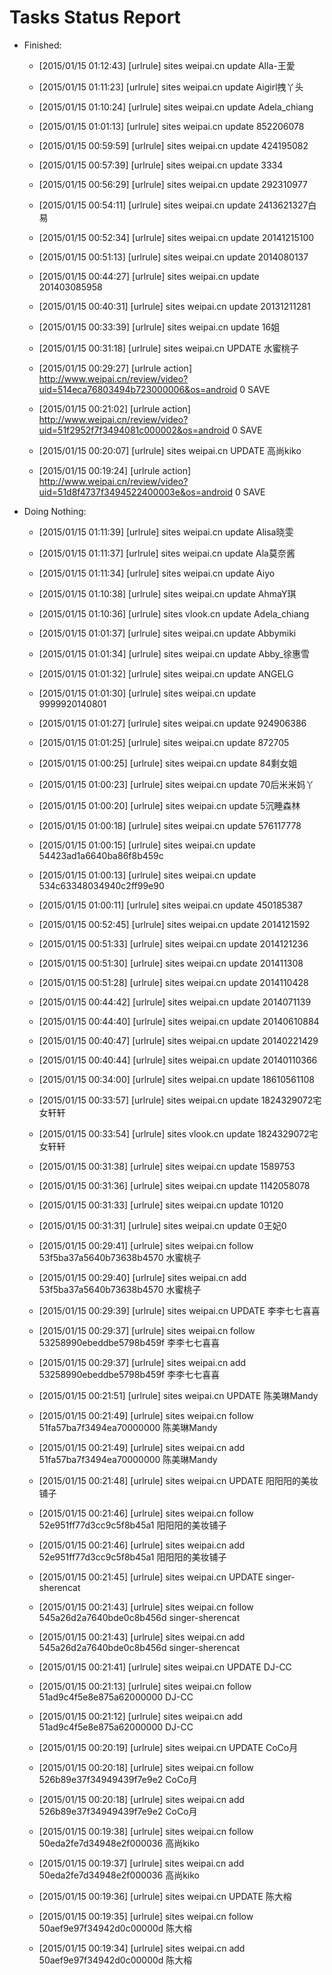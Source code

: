 Tasks Status Report
============

* Finished:
    * [2015/01/15 01:12:43] [urlrule] sites weipai.cn update Alla-王愛
    * [2015/01/15 01:11:23] [urlrule] sites weipai.cn update Aigirl拽丫头
    * [2015/01/15 01:10:24] [urlrule] sites weipai.cn update Adela_chiang
    * [2015/01/15 01:01:13] [urlrule] sites weipai.cn update 852206078
    * [2015/01/15 00:59:59] [urlrule] sites weipai.cn update 424195082
    * [2015/01/15 00:57:39] [urlrule] sites weipai.cn update 3334
    * [2015/01/15 00:56:29] [urlrule] sites weipai.cn update 292310977
    * [2015/01/15 00:54:11] [urlrule] sites weipai.cn update 2413621327白易
    * [2015/01/15 00:52:34] [urlrule] sites weipai.cn update 20141215100
    * [2015/01/15 00:51:13] [urlrule] sites weipai.cn update 2014080137
    * [2015/01/15 00:44:27] [urlrule] sites weipai.cn update 201403085958
    * [2015/01/15 00:40:31] [urlrule] sites weipai.cn update 20131211281
    * [2015/01/15 00:33:39] [urlrule] sites weipai.cn update 16姐
    * [2015/01/15 00:31:18] [urlrule] sites weipai.cn UPDATE 水蜜桃子

    * [2015/01/15 00:29:27] [urlrule action] http://www.weipai.cn/review/video?uid=514eca76803494b723000006&os=android 0 SAVE
    * [2015/01/15 00:21:02] [urlrule action] http://www.weipai.cn/review/video?uid=51f2952f7f3494081c000002&os=android 0 SAVE
    * [2015/01/15 00:20:07] [urlrule] sites weipai.cn UPDATE 高尚kiko

    * [2015/01/15 00:19:24] [urlrule action] http://www.weipai.cn/review/video?uid=51d8f4737f3494522400003e&os=android 0 SAVE
* Doing Nothing:
    * [2015/01/15 01:11:39] [urlrule] sites weipai.cn update Alisa晓雯
    * [2015/01/15 01:11:37] [urlrule] sites weipai.cn update Ala莫奈酱
    * [2015/01/15 01:11:34] [urlrule] sites weipai.cn update Aiyo
    * [2015/01/15 01:10:38] [urlrule] sites weipai.cn update AhmaY琪
    * [2015/01/15 01:10:36] [urlrule] sites vlook.cn update Adela_chiang
    * [2015/01/15 01:01:37] [urlrule] sites weipai.cn update Abbymiki
    * [2015/01/15 01:01:34] [urlrule] sites weipai.cn update Abby_徐惠雪
    * [2015/01/15 01:01:32] [urlrule] sites weipai.cn update ANGELG
    * [2015/01/15 01:01:30] [urlrule] sites weipai.cn update 9999920140801
    * [2015/01/15 01:01:27] [urlrule] sites weipai.cn update 924906386
    * [2015/01/15 01:01:25] [urlrule] sites weipai.cn update 872705
    * [2015/01/15 01:00:25] [urlrule] sites weipai.cn update 84剩女姐
    * [2015/01/15 01:00:23] [urlrule] sites weipai.cn update 70后米米妈丫
    * [2015/01/15 01:00:20] [urlrule] sites weipai.cn update 5沉睡森林
    * [2015/01/15 01:00:18] [urlrule] sites weipai.cn update 576117778
    * [2015/01/15 01:00:15] [urlrule] sites weipai.cn update 54423ad1a6640ba86f8b459c
    * [2015/01/15 01:00:13] [urlrule] sites weipai.cn update 534c63348034940c2ff99e90
    * [2015/01/15 01:00:11] [urlrule] sites weipai.cn update 450185387
    * [2015/01/15 00:52:45] [urlrule] sites weipai.cn update 2014121592
    * [2015/01/15 00:51:33] [urlrule] sites weipai.cn update 2014121236
    * [2015/01/15 00:51:30] [urlrule] sites weipai.cn update 201411308
    * [2015/01/15 00:51:28] [urlrule] sites weipai.cn update 2014110428
    * [2015/01/15 00:44:42] [urlrule] sites weipai.cn update 2014071139
    * [2015/01/15 00:44:40] [urlrule] sites weipai.cn update 20140610884
    * [2015/01/15 00:40:47] [urlrule] sites weipai.cn update 20140221429
    * [2015/01/15 00:40:44] [urlrule] sites weipai.cn update 20140110366
    * [2015/01/15 00:34:00] [urlrule] sites weipai.cn update 18610561108
    * [2015/01/15 00:33:57] [urlrule] sites weipai.cn update 1824329072宅女轩轩
    * [2015/01/15 00:33:54] [urlrule] sites vlook.cn update 1824329072宅女轩轩
    * [2015/01/15 00:31:38] [urlrule] sites weipai.cn update 1589753
    * [2015/01/15 00:31:36] [urlrule] sites weipai.cn update 1142058078
    * [2015/01/15 00:31:33] [urlrule] sites weipai.cn update 10120
    * [2015/01/15 00:31:31] [urlrule] sites weipai.cn update 0王妃0
    * [2015/01/15 00:29:41] [urlrule] sites weipai.cn follow 53f5ba37a5640b73638b4570 水蜜桃子

    * [2015/01/15 00:29:40] [urlrule] sites weipai.cn add 53f5ba37a5640b73638b4570 水蜜桃子

    * [2015/01/15 00:29:39] [urlrule] sites weipai.cn UPDATE 李李七七喜喜

    * [2015/01/15 00:29:37] [urlrule] sites weipai.cn follow 53258990ebeddbe5798b459f 李李七七喜喜

    * [2015/01/15 00:29:37] [urlrule] sites weipai.cn add 53258990ebeddbe5798b459f 李李七七喜喜

    * [2015/01/15 00:21:51] [urlrule] sites weipai.cn UPDATE 陈美琳Mandy

    * [2015/01/15 00:21:49] [urlrule] sites weipai.cn follow 51fa57ba7f3494ea70000000 陈美琳Mandy

    * [2015/01/15 00:21:49] [urlrule] sites weipai.cn add 51fa57ba7f3494ea70000000 陈美琳Mandy

    * [2015/01/15 00:21:48] [urlrule] sites weipai.cn UPDATE 阳阳阳的美妆铺子

    * [2015/01/15 00:21:46] [urlrule] sites weipai.cn follow 52e951ff77d3cc9c5f8b45a1 阳阳阳的美妆铺子

    * [2015/01/15 00:21:46] [urlrule] sites weipai.cn add 52e951ff77d3cc9c5f8b45a1 阳阳阳的美妆铺子

    * [2015/01/15 00:21:45] [urlrule] sites weipai.cn UPDATE singer-sherencat

    * [2015/01/15 00:21:43] [urlrule] sites weipai.cn follow 545a26d2a7640bde0c8b456d singer-sherencat

    * [2015/01/15 00:21:43] [urlrule] sites weipai.cn add 545a26d2a7640bde0c8b456d singer-sherencat

    * [2015/01/15 00:21:41] [urlrule] sites weipai.cn UPDATE DJ-CC

    * [2015/01/15 00:21:13] [urlrule] sites weipai.cn follow 51ad9c4f5e8e875a62000000 DJ-CC

    * [2015/01/15 00:21:12] [urlrule] sites weipai.cn add 51ad9c4f5e8e875a62000000 DJ-CC

    * [2015/01/15 00:20:19] [urlrule] sites weipai.cn UPDATE CoCo月

    * [2015/01/15 00:20:18] [urlrule] sites weipai.cn follow 526b89e37f34949439f7e9e2 CoCo月

    * [2015/01/15 00:20:18] [urlrule] sites weipai.cn add 526b89e37f34949439f7e9e2 CoCo月

    * [2015/01/15 00:19:38] [urlrule] sites weipai.cn follow 50eda2fe7d34948e2f000036 高尚kiko

    * [2015/01/15 00:19:37] [urlrule] sites weipai.cn add 50eda2fe7d34948e2f000036 高尚kiko

    * [2015/01/15 00:19:36] [urlrule] sites weipai.cn UPDATE 陈大榕

    * [2015/01/15 00:19:35] [urlrule] sites weipai.cn follow 50aef9e97f34942d0c00000d 陈大榕

    * [2015/01/15 00:19:34] [urlrule] sites weipai.cn add 50aef9e97f34942d0c00000d 陈大榕

